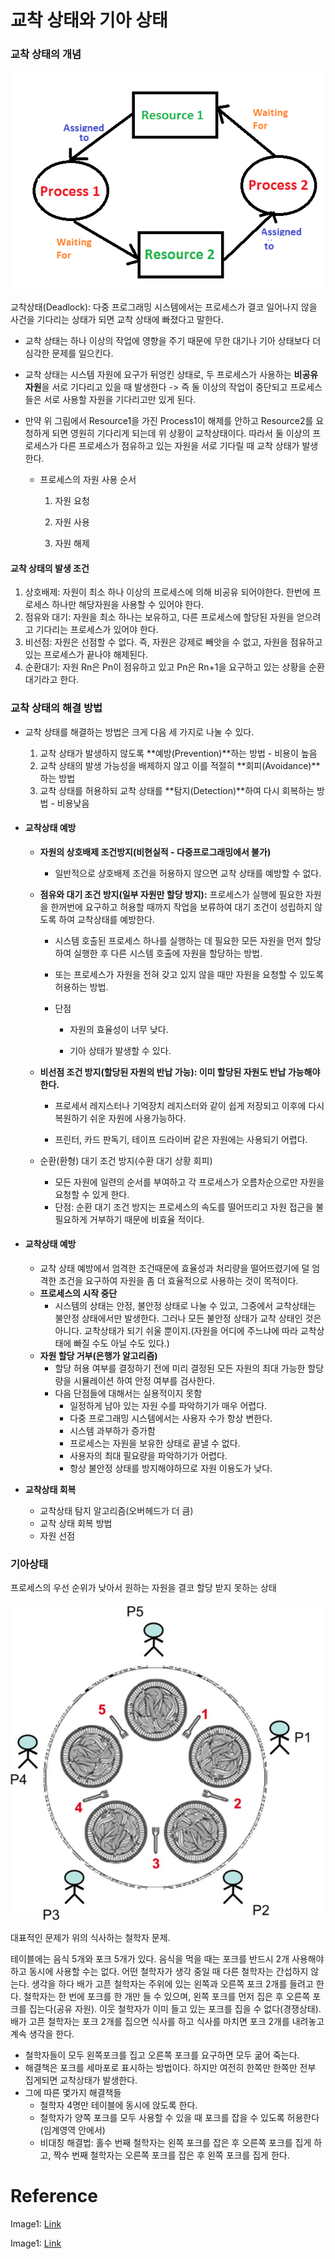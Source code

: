 # 교착 상태와 기아 상태



### 교착 상태의 개념



![deadlock](image/deadlock.png)



교착상태(Deadlock): 다중 프로그래밍 시스템에서는 프로세스가 결코 일어나지 않을 사건을 기다리는 상태가 되면 교착 상태에 빠졌다고 말한다.



* 교착 상태는 하나 이상의 작업에 영향을 주기 때문에 무한 대기나 기아 상태보다 더 심각한 문제를 일으킨다.
* 교착 상태는 시스템 자원에 요구가 뒤엉킨 상태로, 두 프로세스가 사용하는 **비공유 자원**을 서로 기다리고 있을 때 발생한다 -> 즉 둘 이상의 작업이 중단되고 프로세스들은 서로 사용할 자원을 기다리고만 있게 된다.

* 만약 위 그림에서 Resource1을 가진 Process1이 해제를 안하고 Resource2를 요청하게 되면 영원히 기다리게 되는데 위 상황이 교착상태이다. 따라서 둘 이상의 프로세스가 다른 프로세스가 점유하고 있는 자원을 서로 기다릴 때 교착 상태가 발생한다.

  

  * 프로세스의 자원 사용 순서

    1. 자원 요청

    2. 자원 사용

    3. 자원 해제

       
       

#### 교착 상태의 발생 조건

1. 상호배제: 자원이 최소 하나 이상의 프로세스에 의해 비공유 되어야한다. 한번에 프로세스 하나만 해당자원을 사용할 수 있어야 한다.
2. 점유와 대기: 자원을 최소 하나는 보유하고, 다른 프로세스에 할당된 자원을 얻으려고 기다리는 프로세스가 있어야 한다.
3. 비선점: 자원은 선점할 수 없다. 즉, 자원은 강제로 빼앗을 수 없고, 자원을 점유하고 있는 프로세스가 끝나야 해제된다.
4. 순환대기: 자원 Rn은 Pn이 점유하고 있고 Pn은 Rn+1을 요구하고 있는 상황을 순환대기라고 한다.



### 교착 상태의 해결 방법

* 교착 상태를 해결하는 방법은 크게 다음 세 가지로 나눌 수 있다.
  1. 교착 상태가 발생하지 않도록 **예방(Prevention)**하는 방법 - 비용이 높음
  2. 교착 상태의 발생 가능성을 배제하지 않고 이를 적절히 **회피(Avoidance)**하는 방법
  3. 교착 상태를 허용하되 교착 상태를 **탐지(Detection)**하여 다시 회복하는 방법 - 비용낮음



* #### 교착상태 예방

  * **자원의 상호배제 조건방지(비현실적 - 다중프로그래밍에서 불가)**

    * 일반적으로 상호배제 조건을 허용하지 않으면 교착 상태를 예방할 수 없다.

  * **점유와 대기 조건 방지(일부 자원만 할당 방지):** 프로세스가 실행에 필요한 자원을 한꺼번에 요구하고 허용할 때까지 작업을 보류하여 대기 조건이 성립하지 않도록 하여 교착상태를 예방한다.

    * 시스템 호출된 프로세스 하나를 실행하는 데 필요한 모든 자원을 먼저 할당하여 실행한 후 다른 시스템 호출에 자원을 할당하는 방법.

    * 또는 프로세스가 자원을 전혀 갖고 있지 않을 때만 자원을 요청할 수 있도록 허용하는 방법.

      

    * 단점

      *  자원의 효율성이 너무 낮다. 

      * 기아 상태가 발생할 수 있다.

        

  * **비선점 조건 방지(할당된 자원의 반납 가능): 이미 할당된 자원도 반납 가능해야한다.**

    * 프로세서 레지스터나 기억장치 레지스터와 같이 쉽게 저장되고 이후에 다시 복원하기 쉬운 자원에 사용가능하다.

    * 프린터, 카드 판독기, 테이프 드라이버 같은 자원에는 사용되기 어렵다.

      

  * 순환(환형) 대기 조건 방지(수환 대기 상황 회피)

    * 모든 자원에 일련의 순서를 부여하고 각 프로세스가 오름차순으로만 자원을 요청할 수 있게 한다. 
    * 단점: 순환 대기 조건 방지는 프로세스의 속도를 떨어뜨리고 자원 접근을 불필요하게 거부하기 때문에 비효율 적이다. 



* #### 교착상태 예방

  * 교착 상태 예방에서 엄격한 조건때문에 효율성과 처리량을 떨어뜨렸기에 덜 엄격한 조건을 요구하여 자원을 좀 더 효율적으로 사용하는 것이 목적이다.
  * **프로세스의 시작 중단**
    * 시스템의 상태는 안정, 불안정 상태로 나눌 수 있고, 그중에서 교착상태는 불안정 상태에서만 발생한다. 그러나 모든 불안정 상태가 교착 상태인 것은 아니다. 교착상태가 되기 쉬울 뿐이지.(자원을 어디에 주느냐에 따라 교착상태에 빠질 수도 아닐 수도 있다.)
  * **자원 할당 거부(은행가 알고리즘)**
    * 할당 허용 여부를 결정하기 전에 미리 결정된 모든 자원의 최대 가능한 할당량을 시뮬레이션 하여 안정 여부를 검사한다.
    * 다음 단점들에 대해서는 실용적이지 못함
      * 일정하게 남아 있는 자원 수를 파악하기가 매우 어렵다.
      * 다중 프로그래밍 시스템에서는 사용자 수가 항상 변한다.
      * 시스템 과부하가 증가함
      * 프로세스는 자원을 보유한 상태로 끝낼 수 없다.
      * 사용자의 최대 필요량을 파악하기가 어렵다.
      * 항상 불안정 상태를 방지해야하므로 자원 이용도가 낮다.
        

* **교착상태 회복**

  * 교착상태 탐지 알고리즘(오버헤드가 더 큼)
  * 교착 상태 회복 방법
  * 자원 선점



### 기아상태

프로세스의 우선 순위가 낮아서 원하는 자원을 결코 할당 받지 못하는 상태

![dinning](image/dinning.png)

대표적인 문제가 위의 식사하는 철학자 문제.



테이블에는 음식 5개와 포크 5개가 있다. 음식을 먹을 때는 포크를 반드시 2개 사용해야하고 동시에 사용할 수는 없다. 어떤 철학자가 생각 중일 때 다른 철학자는 간섭하지 않는다. 생각을 하다 배가 고픈 철학자는 주위에 있는 왼쪽과 오른쪽 포크 2개를 들려고 한다. 철학자는 한 번에 포크를 한 개만 들 수 있으며, 왼쪽 포크를 먼저 집은 후 오른쪽 포크를 집는다(공유 자원). 이웃 철학자가 이미 들고 있는 포크를 집을 수 없다(경쟁상태). 배가 고픈 철학자는 포크 2개를 집으면 식사를 하고 식사를 마치면 포크 2개를 내려놓고 계속 생각을 한다.



* 철학자들이 모두 왼쪽포크를 집고 오른쪽 포크를 요구하면 모두 굶어 죽는다. 
* 해결책은 포크를 세마포로 표시하는 방법이다.  하지만 여전히 한쪽만 한쪽만 전부 집게되면 교착상태가 발생한다. 
* 그에 따른 몇가지 해결책들
  * 철학자 4명만 테이블에 동시에 앉도록 한다.
  * 철학자가 양쪽 포크를 모두 사용할 수 있을 때 포크를 잡을 수 있도록 허용한다(임계영역 안에서)
  * 비대칭 해결법: 홀수 번째 철학자는 왼쪽 포크를 잡은 후 오른쪽 포크를 집게 하고, 짝수 번째 철학자는 오른쪽 포크를 잡은 후 왼쪽 포크를 집게 한다.

















# Reference

Image1: [Link](https://www.geeksforgeeks.org/introduction-of-deadlock-in-operating-system/)

Image1: [Link](https://medium.com/@ashenmalaka56/the-dining-philosophers-problem-using-java-e710c8fb5b50)